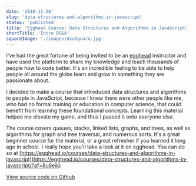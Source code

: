 ```yaml
---
date: '2018-11-28'
slug: 'data-structures-and-algorithms-in-javascript'
status: 'published'
title: 'Egghead Course: Data Structures and Algorithms in JavaScript'
shortTitle: 'Intro DS&A'
squareImage: './images/dsaSquare.jpg'
---
```


I've had the great fortune of being invited to be an [egghead](https://egghead.io/?af=8u8eik) instructor and have used the platform to share my knowledge and teach thousands of people how to code better. It's an incredible feeling to be able to help people all around the globe learn and grow in something they are passionate about.

I decided to make a course that introduced data structures and algorithms to people in JavaScript, because I knew there were other people like me, who had no formal training or education in computer science, that could benefit from learning these foundational concepts. Learning this material helped me elevate my game, and thus I passed it onto everyone else.

The course covers queues, stacks, linked lists, graphs, and trees, as well as algorithms for graph and tree traversal, and numerous sorts. It's a great beginner course for the material, or a great refresher if you learned it long ago in school. I really hope you'll take a look at it on egghead. You can do so at [https://egghead.io/courses/data-structures-and-algorithms-in-javascript](https://egghead.io/courses/data-structures-and-algorithms-in-javascript/?af=8u8eik)

[View source code on Github](https://github.com/kyleshevlin/intro-to-data-structures-and-algorithms)
